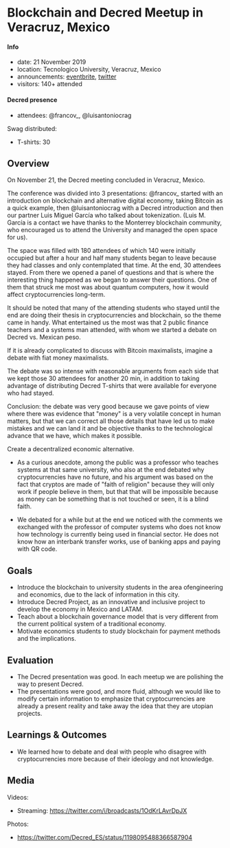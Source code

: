 # Blockchain and Decred Meetup in Veracruz, Mexico

#### Info

- date: 21 November 2019
- location: Tecnologico University, Veracruz, Mexico
- announcements: [eventbrite](https://www.eventbrite.com.ar/e/conferencia-blockchain-tickets-81397410847), [twitter](https://twitter.com/Decred_ES/status/1197228812498432000)
- visitors: 140+ attended

#### Decred presence

- attendees: @francov\_, @luisantoniocrag

Swag distributed:

- T-shirts: 30

## Overview

On November 21, the Decred meeting concluded in Veracruz, Mexico.

The conference was divided into 3 presentations: @francov\_ started with an introduction on blockchain and alternative digital economy, taking Bitcoin as a quick example, then @luisantoniocrag with a Decred introduction and then our partner Luis Miguel García who talked about tokenization. (Luis M. García is a contact we have thanks to the Monterrey blockchain community, who encouraged us to attend the University and managed the open space for us).

The space was filled with 180 attendees of which 140 were initially occupied but after a hour and half many students began to leave because they had classes and only contemplated that time. At the end, 30 attendees stayed. From there we opened a panel of questions and that is where the interesting thing happened as we began to answer their questions. One of them that struck me most was about quantum computers, how it would affect cryptocurrencies long-term.

It should be noted that many of the attending students who stayed until the end are doing their thesis in cryptocurrencies and blockchain, so the theme came in handy. What entertained us the most was that 2 public finance teachers and a systems man attended, with whom we started a debate on Decred vs. Mexican peso.

If it is already complicated to discuss with Bitcoin maximalists, imagine a debate with fiat money maximalists.

The debate was so intense with reasonable arguments from each side that we kept those 30 attendees for another 20 min, in addition to taking advantage of distributing Decred T-shirts that were available for everyone who had stayed.

Conclusion: the debate was very good because we gave points of view where there was evidence that "money" is a very volatile concept in human matters, but that we can correct all those details that have led us to make mistakes and we can land it and be objective thanks to the technological advance that we have, which makes it possible.

Create a decentralized economic alternative.

- As a curious anecdote, among the public was a professor who teaches systems at that same university, who also at the end debated why cryptocurrencies have no future, and his argument was based on the fact that cryptos are made of "faith of religion" because they will only work if people believe in them, but that that will be impossible because as money can be something that is not touched or seen, it is a blind faith.

- We debated for a while but at the end we noticed with the comments we exchanged with the professor of computer systems who does not know how technology is currently being used in financial sector. He does not know how an interbank transfer works, use of banking apps and paying with QR code.

## Goals

- Introduce the blockchain to university students in the area of ​​engineering and economics, due to the lack of information in this city.
- Introduce Decred Project, as an innovative and inclusive project to develop the economy in Mexico and LATAM.
- Teach about a blockchain governance model that is very different from the current political system of a traditional economy.
- Motivate economics students to study blockchain for payment methods and the implications.

## Evaluation

- The Decred presentation was good. In each meetup we are polishing the way to present Decred.
- The presentations were good, and more fluid, although we would like to modify certain information to emphasize that cryptocurrencies are already a present reality and take away the idea that they are utopian projects.

## Learnings & Outcomes

- We learned how to debate and deal with people who disagree with cryptocurrencies more because of their ideology and not knowledge.

## Media

Videos:

- Streaming: https://twitter.com/i/broadcasts/1OdKrLAvrDpJX

Photos:

- https://twitter.com/Decred_ES/status/1198095488366587904
